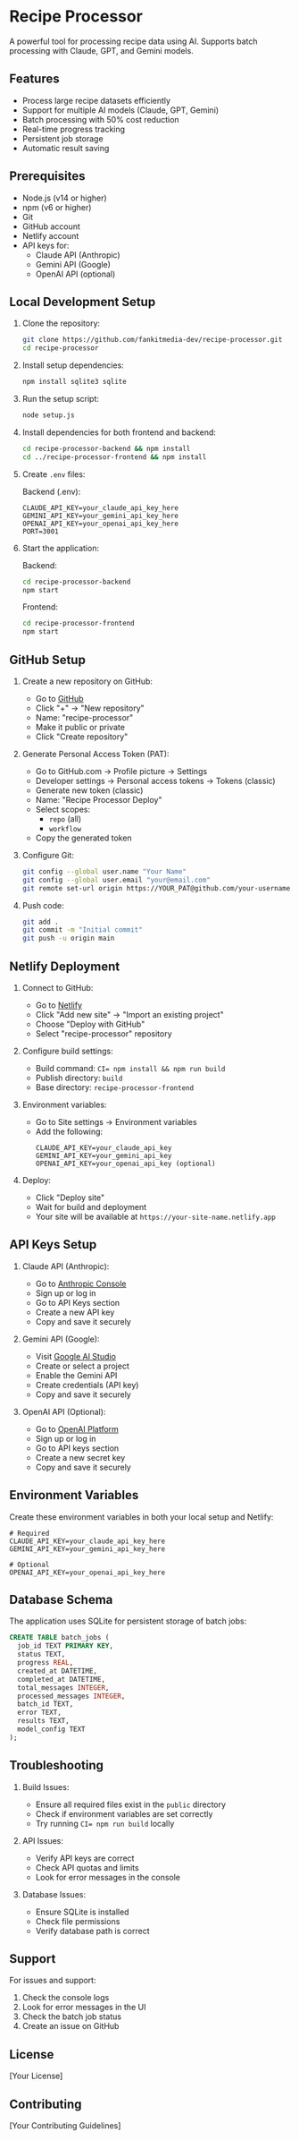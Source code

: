 # Recipe Processor

A powerful tool for processing recipe data using AI. Supports batch processing with Claude, GPT, and Gemini models.

## Features

- Process large recipe datasets efficiently
- Support for multiple AI models (Claude, GPT, Gemini)
- Batch processing with 50% cost reduction
- Real-time progress tracking
- Persistent job storage
- Automatic result saving

## Prerequisites

- Node.js (v14 or higher)
- npm (v6 or higher)
- Git
- GitHub account
- Netlify account
- API keys for:
  - Claude API (Anthropic)
  - Gemini API (Google)
  - OpenAI API (optional)

## Local Development Setup

1. Clone the repository:
   ```bash
   git clone https://github.com/fankitmedia-dev/recipe-processor.git
   cd recipe-processor
   ```

2. Install setup dependencies:
   ```bash
   npm install sqlite3 sqlite
   ```

3. Run the setup script:
   ```bash
   node setup.js
   ```

4. Install dependencies for both frontend and backend:
   ```bash
   cd recipe-processor-backend && npm install
   cd ../recipe-processor-frontend && npm install
   ```

5. Create `.env` files:

   Backend (.env):
   ```
   CLAUDE_API_KEY=your_claude_api_key_here
   GEMINI_API_KEY=your_gemini_api_key_here
   OPENAI_API_KEY=your_openai_api_key_here
   PORT=3001
   ```

6. Start the application:

   Backend:
   ```bash
   cd recipe-processor-backend
   npm start
   ```

   Frontend:
   ```bash
   cd recipe-processor-frontend
   npm start
   ```

## GitHub Setup

1. Create a new repository on GitHub:
   - Go to [GitHub](https://github.com)
   - Click "+" → "New repository"
   - Name: "recipe-processor"
   - Make it public or private
   - Click "Create repository"

2. Generate Personal Access Token (PAT):
   - Go to GitHub.com → Profile picture → Settings
   - Developer settings → Personal access tokens → Tokens (classic)
   - Generate new token (classic)
   - Name: "Recipe Processor Deploy"
   - Select scopes:
     - `repo` (all)
     - `workflow`
   - Copy the generated token

3. Configure Git:
   ```bash
   git config --global user.name "Your Name"
   git config --global user.email "your@email.com"
   git remote set-url origin https://YOUR_PAT@github.com/your-username/recipe-processor.git
   ```

4. Push code:
   ```bash
   git add .
   git commit -m "Initial commit"
   git push -u origin main
   ```

## Netlify Deployment

1. Connect to GitHub:
   - Go to [Netlify](https://app.netlify.com)
   - Click "Add new site" → "Import an existing project"
   - Choose "Deploy with GitHub"
   - Select "recipe-processor" repository

2. Configure build settings:
   - Build command: `CI= npm install && npm run build`
   - Publish directory: `build`
   - Base directory: `recipe-processor-frontend`

3. Environment variables:
   - Go to Site settings → Environment variables
   - Add the following:
     ```
     CLAUDE_API_KEY=your_claude_api_key
     GEMINI_API_KEY=your_gemini_api_key
     OPENAI_API_KEY=your_openai_api_key (optional)
     ```

4. Deploy:
   - Click "Deploy site"
   - Wait for build and deployment
   - Your site will be available at `https://your-site-name.netlify.app`

## API Keys Setup

1. Claude API (Anthropic):
   - Go to [Anthropic Console](https://console.anthropic.com)
   - Sign up or log in
   - Go to API Keys section
   - Create a new API key
   - Copy and save it securely

2. Gemini API (Google):
   - Visit [Google AI Studio](https://makersuite.google.com/app/apikey)
   - Create or select a project
   - Enable the Gemini API
   - Create credentials (API key)
   - Copy and save it securely

3. OpenAI API (Optional):
   - Go to [OpenAI Platform](https://platform.openai.com)
   - Sign up or log in
   - Go to API keys section
   - Create a new secret key
   - Copy and save it securely

## Environment Variables

Create these environment variables in both your local setup and Netlify:

```env
# Required
CLAUDE_API_KEY=your_claude_api_key_here
GEMINI_API_KEY=your_gemini_api_key_here

# Optional
OPENAI_API_KEY=your_openai_api_key_here
```

## Database Schema

The application uses SQLite for persistent storage of batch jobs:

```sql
CREATE TABLE batch_jobs (
  job_id TEXT PRIMARY KEY,
  status TEXT,
  progress REAL,
  created_at DATETIME,
  completed_at DATETIME,
  total_messages INTEGER,
  processed_messages INTEGER,
  batch_id TEXT,
  error TEXT,
  results TEXT,
  model_config TEXT
);
```

## Troubleshooting

1. Build Issues:
   - Ensure all required files exist in the `public` directory
   - Check if environment variables are set correctly
   - Try running `CI= npm run build` locally

2. API Issues:
   - Verify API keys are correct
   - Check API quotas and limits
   - Look for error messages in the console

3. Database Issues:
   - Ensure SQLite is installed
   - Check file permissions
   - Verify database path is correct

## Support

For issues and support:
1. Check the console logs
2. Look for error messages in the UI
3. Check the batch job status
4. Create an issue on GitHub

## License

[Your License]

## Contributing

[Your Contributing Guidelines]
